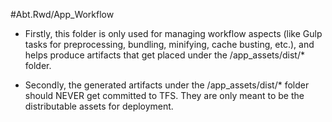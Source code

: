 ﻿#Abt.Rwd/App_Workflow

- Firstly, this folder is only used for managing workflow aspects (like Gulp tasks for preprocessing, bundling, minifying, cache busting, etc.), and helps produce artifacts that get placed under the /app_assets/dist/* folder.

- Secondly, the generated artifacts under the /app_assets/dist/* folder should NEVER get committed to TFS. They are only meant to be the distributable assets for deployment.
